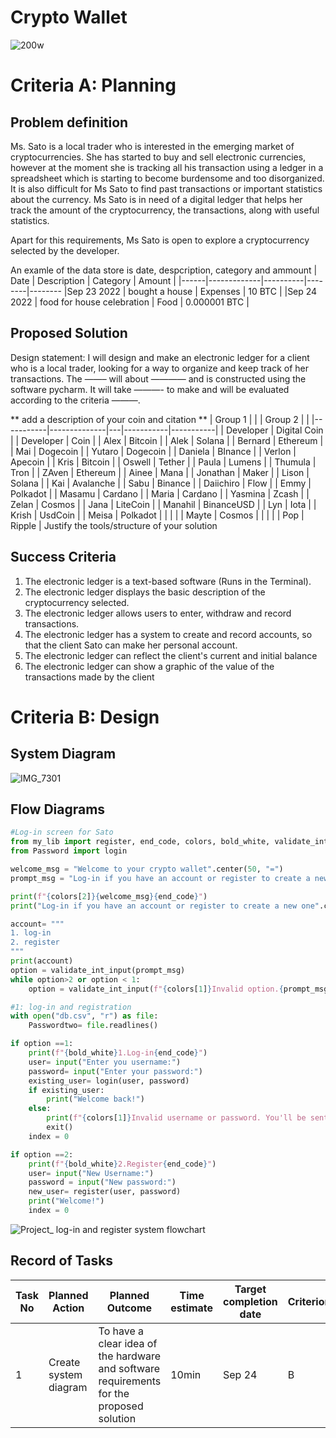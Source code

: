 # Crypto Wallet

![200w](https://user-images.githubusercontent.com/111941990/191906556-dc599fb6-4c12-4790-885e-e96b16a3bfd4.gif)


# Criteria A: Planning

## Problem definition

Ms. Sato is a local trader who is interested in the emerging market of cryptocurrencies. She has started to buy and sell electronic currencies, however at the moment she is tracking all his transaction using a ledger in a spreadsheet which is starting to become burdensome and too disorganized. It is also difficult for Ms Sato to find past transactions or important statistics about the currency. Ms Sato is in need of a digital ledger that helps her track the amount of the cryptocurrency, the transactions, along with useful statistics. 

Apart for this requirements, Ms Sato is open to explore a cryptocurrency selected by the developer.

An examle of the data store is date, despcription, category and ammount
| Date | Description | Category | Amount |
|------|-------------|----------|--------|--------
|Sep 23 2022 | bought a house | Expenses | 10 BTC |
|Sep 24 2022 | food for house celebration | Food | 0.000001 BTC |
## Proposed Solution

Design statement:
I will design and make an electronic ledger for a client who is a local trader, looking for a way to organize and keep track of her transactions. The ——– will about ———— and is constructed using the software pycharm. It will take  ———- to make and will be evaluated according to the criteria ———.

** add a description of your coin and citation **
| Group 1   |              |   | Group  2  |           |
|-----------|--------------|---|-----------|-----------|
| Developer | Digital Coin |   | Developer | Coin      |
| Alex      | Bitcoin      |   | Alek      | Solana    |
| Bernard   | Ethereum     |   | Mai       | Dogecoin  |
| Yutaro    | Dogecoin     |   | Daniela   | BInance   |
| Verlon    | Apecoin      |   | Kris      | Bitcoin   |
| Oswell    | Tether       |   | Paula     | Lumens    |
| Thumula   | Tron         |   | ZAven     | Ethereum  |
| Ainee     | Mana         |   | Jonathan  | Maker     |
| Lison     | Solana       |   | Kai       | Avalanche |
| Sabu      | Binance      |   | Daiichiro | Flow      |
| Emmy      | Polkadot     |   | Masamu    | Cardano   |
| Maria     | Cardano      |   | Yasmina   | Zcash     |
| Zelan     | Cosmos       |   | Jana      | LiteCoin  |
| Manahil   | BinanceUSD   |   | Lyn       | Iota      |
| Krish     | UsdCoin      |   | Meisa     | Polkadot  |
|           |              |   | Mayte     | Cosmos    |
|           |              |   | Pop       | Ripple    |
Justify the tools/structure of your solution

## Success Criteria
1. The electronic ledger is a text-based software (Runs in the Terminal).
2. The electronic ledger displays the basic description of the cryptocurrency selected.
3. The electronic ledger allows users to enter, withdraw and record transactions.
4. The electronic ledger has a system to create and record accounts, so that the client Sato can make her personal account. 
5. The electronic ledger can reflect the client's current and initial balance
6. The electronic ledger can show a graphic of the value of the transactions made by the client 


# Criteria B: Design

## System Diagram
![IMG_7301](https://user-images.githubusercontent.com/111941990/194451168-2451c6ef-ef40-44e6-ba95-aa313ba086ae.png)


## Flow Diagrams
```.py
#Log-in screen for Sato
from my_lib import register, end_code, colors, bold_white, validate_int_input, transactions, initial_balance, current_balance
from Password import login

welcome_msg = "Welcome to your crypto wallet".center(50, "=")
prompt_msg = "Log-in if you have an account or register to create a new one [1-2]"

print(f"{colors[2]}{welcome_msg}{end_code}")
print("Log-in if you have an account or register to create a new one".center(50))

account= """
1. log-in
2. register
"""
print(account)
option = validate_int_input(prompt_msg)
while option>2 or option < 1:
    option = validate_int_input(f"{colors[1]}Invalid option.{prompt_msg}{end_code}")

#1: log-in and registration
with open("db.csv", "r") as file:
    Passwordtwo= file.readlines()

if option ==1:
    print(f"{bold_white}1.Log-in{end_code}")
    user= input("Enter you username:")
    password= input("Enter your password:")
    existing_user= login(user, password)
    if existing_user:
        print("Welcome back!")
    else:
        print(f"{colors[1]}Invalid username or password. You'll be sent to the welcome page, please try again!{end_code}")
        exit()
    index = 0

if option ==2:
    print(f"{bold_white}2.Register{end_code}")
    user= input("New Username:")
    password = input("New password:")
    new_user= register(user, password)
    print("Welcome!")
    index = 0
```

![Project_ log-in and register system flowchart](https://user-images.githubusercontent.com/111941990/194450705-f3b3dd76-4ac0-4b81-b994-f044984c4e62.png)



## Record of Tasks
| Task No | Planned Action                                                | Planned Outcome                                                                                                 | Time estimate | Target completion date | Criterion |
|---------|---------------------------------------------------------------|-----------------------------------------------------------------------------------------------------------------|---------------|------------------------|-----------|
| 1       | Create system diagram                                         | To have a clear idea of the hardware and software requirements for the proposed solution                        | 10min         | Sep 24                 | B         |

